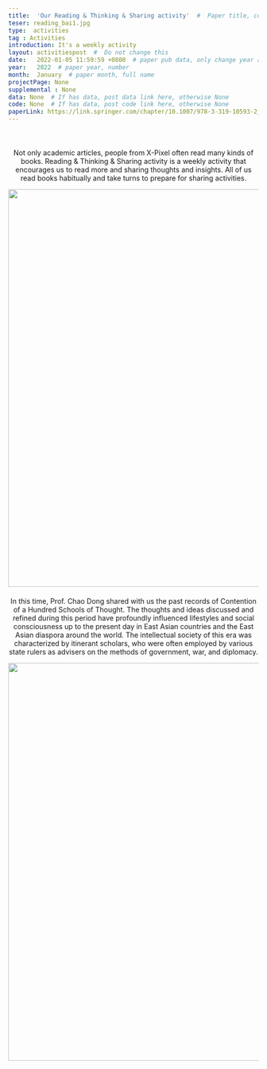 ```yaml
---
title:  'Our Reading & Thinking & Sharing activity'  #  Paper title, covered by ''
teser: reading_bai1.jpg
type:  activities
tag : Activities
introduction: It's a weekly activity
layout: activitiespost  #  Do not change this
date:   2022-01-05 11:59:59 +0800  # paper pub data, only change year and month according to this format
year:   2022  # paper year, number
month:  January  # paper month, full name
projectPage: None
supplemental : None
data: None  # If has data, post data link here, otherwise None
code: None  # If has data, post code link here, otherwise None
paperLink: https://link.springer.com/chapter/10.1007/978-3-319-10593-2_13  # post paper pdf link here
---
```




&nbsp;
&nbsp;
<center>
<p style="font-size:20px;width:100%;text-align:left" >

Not only academic articles, people from X-Pixel often read many kinds of books. Reading & Thinking & Sharing activity is a weekly activity that encourages
us to read more and sharing thoughts and insights. All of us read books habitually and take turns to prepare for sharing activities.
<center>

<center><img src="http://xpixel.group/images/activities/reading_bai1.jpg" width = "800" height = "auto"  /></center>

<center>
<p style="font-size:20px;width:100%;text-align:left" >

In this time, Prof. Chao Dong shared with us the past records of Contention of a Hundred Schools of Thought. The thoughts and ideas discussed and refined during this period have profoundly influenced lifestyles and social consciousness up to the present day in East Asian countries and the East Asian diaspora around the world. The intellectual society of this era was characterized by itinerant scholars, who were often employed by various state rulers as advisers on the methods of government, war, and diplomacy.

<center>

<center><img src="http://xpixel.group/images/activities/reading_bai2.jpg" width = "800" height = "auto"  /></center>










